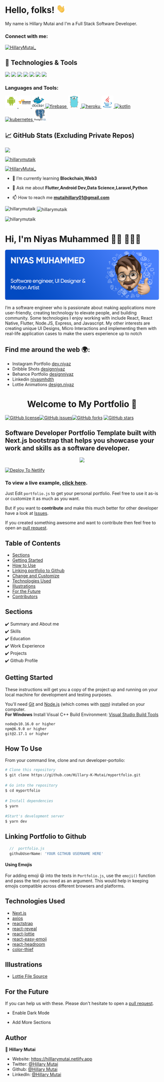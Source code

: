 # Hello, folks! <img src="https://github.com/hillarymutaik/hillarymutaik/blob/main/wave.gif" width="30px">

My name is Hillary Mutai and I'm a Full Stack Software Developer. 

<h3 align="left">Connect with me:</h3>
<p align="left">
<a href="https://twitter.com/HillaryMutai_" target="blank"><img align="center" src="https://raw.githubusercontent.com/rahuldkjain/github-profile-readme-generator/master/src/images/icons/Social/twitter.svg" alt="HillaryMutai_" height="30" width="40" /></a>
</p>

## 🔧 Technologies & Tools
![](https://img.shields.io/badge/OS-Linux-informational?style=flat&logo=linux&logoColor=white&color=0366d6)
![](https://img.shields.io/badge/Editor-IntelliJ_IDEA-informational?style=flat&logo=intellij-idea&logoColor=white&color=0366d6)
![](https://img.shields.io/badge/Code-Laravel-informational?style=flat&logo=laravel&logoColor=white&color=0366d6)
![](https://img.shields.io/badge/Code-JavaScript-informational?style=flat&logo=javascript&logoColor=white&color=0366d6)
![](https://img.shields.io/badge/Shell-Bash-informational?style=flat&logo=gnu-bash&logoColor=white&color=0366d6)
![](https://img.shields.io/badge/Tools-Docker-informational?style=flat&logo=docker&logoColor=white&color=0366d6)
![](https://img.shields.io/badge/Tools-Kubernetes-informational?style=flat&logo=kubernetes&logoColor=white&color=0366d6)


<h3 align="left">Languages and Tools:</h3>
<p align="left"> <a href="https://developer.android.com" target="_blank"> <img src="https://raw.githubusercontent.com/devicons/devicon/master/icons/android/android-original-wordmark.svg" alt="android" width="40" height="40"/> </a> <a href="https://aws.amazon.com" target="_blank"> <img src="https://raw.githubusercontent.com/devicons/devicon/master/icons/amazonwebservices/amazonwebservices-original-wordmark.svg" alt="aws" width="40" height="40"/> </a> <a href="https://www.docker.com/" target="_blank"> <img src="https://raw.githubusercontent.com/devicons/devicon/master/icons/docker/docker-original-wordmark.svg" alt="docker" width="40" height="40"/> </a> <a href="https://firebase.google.com/" target="_blank"> <img src="https://www.vectorlogo.zone/logos/firebase/firebase-icon.svg" alt="firebase" width="40" height="40"/> </a> <a href="https://golang.org" target="_blank"> <img src="https://raw.githubusercontent.com/devicons/devicon/master/icons/go/go-original.svg" alt="go" width="40" height="40"/> </a> <a href="https://heroku.com" target="_blank"> <img src="https://www.vectorlogo.zone/logos/heroku/heroku-icon.svg" alt="heroku" width="40" height="40"/> </a> <a href="https://www.java.com" target="_blank"> <img src="https://raw.githubusercontent.com/devicons/devicon/master/icons/java/java-original.svg" alt="java" width="40" height="40"/> </a> <a href="https://kotlinlang.org" target="_blank"> <img src="https://www.vectorlogo.zone/logos/kotlinlang/kotlinlang-icon.svg" alt="kotlin" width="40" height="40"/> </a> <a href="https://kubernetes.io" target="_blank"> <img src="https://www.vectorlogo.zone/logos/kubernetes/kubernetes-icon.svg" alt="kubernetes" width="40" height="40"/> </a> <a href="https://www.postgresql.org" target="_blank"> <img src="https://raw.githubusercontent.com/devicons/devicon/master/icons/postgresql/postgresql-original-wordmark.svg" alt="postgresql" width="40" height="40"/> </a> </p>

## &#x1f4c8; GitHub Stats (Excluding Private Repos)
<a href="https://github.com/hillarymutaik">
  <img align="center" src="https://github-readme-stats.vercel.app/api?username=hillarymutaik&theme=algolia&show_icons=true&count_private=true" />
</a>


<p align="left"> <a href="https://github.com/ryo-ma/github-profile-trophy"><img src="https://github-profile-trophy.vercel.app/?username=hillarymutaik" alt="hillarymutaik" /></a> </p>

<p align="left"> <a href="https://twitter.com/HillaryMutai_" target="blank"><img src="https://img.shields.io/twitter/follow/HillaryMutai_?logo=twitter&style=for-the-badge" alt="HillaryMutai_" /></a> </p>

- 🌱 I’m currently learning **Blockchain,Web3**

- 💬 Ask me about **Flutter,Android Dev,Data Science,Laravel,Python**

- 📫 How to reach me **mutaihillary01@gmail.com**




<p><img align="left" src="https://github-readme-stats.vercel.app/api/top-langs?username=hillarymutaik&show_icons=true&locale=en&layout=compact" alt="hillarymutaik" /></p>

<p>&nbsp;<img align="center" src="https://github-readme-stats.vercel.app/api?username=hillarymutaik&show_icons=true&locale=en" alt="hillarymutaik" /></p>

<p><img align="center" src="https://github-readme-streak-stats.herokuapp.com/?user=hillarymutaik&" alt="hillarymutaik" /></p>


[1.1]: http://i.imgur.com/tXSoThF.png (twitter icon with padding)
[2.1]: http://i.imgur.com/0o48UoR.png (github icon with padding)


[1.2]: http://i.imgur.com/wWzX9uB.png (twitter icon without padding)
[2.2]: http://i.imgur.com/9I6NRUm.png (github icon without padding)
[3.2]: https://raw.githubusercontent.com/MartinHeinz/MartinHeinz/master/linkedin-3-16.png (LinkedIn icon without padding)


[1]: https://twitter.com/HillaryMutai_
[2]: https://github.com/hillarymutaik


# Hi, I'm Niyas Muhammed 👋🏽 🧑🏽‍💻

<img src="https://raw.githubusercontent.com/hillarymutaik/hillarymutaik/master/Github-Header.png" alt="Banner that says Hillary Mutai">

I’m a software engineer who is passionate about making applications more user-friendly, creating technology to elevate people, and building community. Some technologies I enjoy working with include React, React Native, Flutter, Node.JS, Express, and Javascript. My other interests are creating unique UI Designs, Micro Interactions and implementing them with real-life application cases to make the users experience up to notch

## Find me around the web 🌍:

- Instagram Portfolio <a href="https://instagram.com/dev.niyaz">dev.niyaz</a> 
- Dribble Shots <a href="https://dribbble.com/designiyaz">designniyaz</a>  
- Behance Portfolio <a href="https://www.behance.net/designniyaz">designniyaz</a>   
- Linkedin <a href="https://www.linkedin.com/in/devniyaz">niyasmhdth</a>
- Lottie Animations <a href="https://lottiefiles.com/design.niyaz">design.niyaz</a>


<h1 align="center">Welcome to My Portfolio 👋</h1>
<a href="https://github.com/1hanzla100/developer-portfolio/blob/main/LICENSE"><img alt="GitHub license" src="https://img.shields.io/github/license/1hanzla100/developer-portfolio"></a><a href="https://github.com/1hanzla100/developer-portfolio/issues"><img alt="GitHub issues" src="https://img.shields.io/github/issues/1hanzla100/developer-portfolio"></a><a href="https://github.com/1hanzla100/developer-portfolio/network"><img alt="GitHub forks" src="https://img.shields.io/github/forks/1hanzla100/developer-portfolio"></a> <a href="https://github.com/1hanzla100/developer-portfolio/stargazers"><img alt="GitHub stars" src="https://img.shields.io/github/stars/1hanzla100/developer-portfolio"></a>

## Software Developer Portfolio Template built with Next.js bootstrap that helps you showcase your work and skills as a software developer.

<p align="center">
  <kbd>
    <img src="https://github.com/hillarymutaik/myportfolio/blob/main/mutai.png"></img>
  </kbd>
</p>

[![Deploy To Netlify](https://www.netlify.com/img/deploy/button.svg)](https://app.netlify.com/start/deploy?repository=https://github.com/hillarymutaik/myportfolio)

### To view a live example, **[click here](https://hillarymutaik.netlify.app)**.

Just Edit `portfolio.js` to get your personal portfolio. Feel free to use it as-is or customize it as much as you want.

But if you want to **contribute** and make this much better for other developer have a look at [Issues](https://github.com/Hillary-K-Mutai/myportfolio/issues).

If you created something awesome and want to contribute then feel free to open an [pull request](https://github.com/Hillary-K-Mutai/myportfolio/pulls).

## Table of Contents

-   [Sections](#sections)
-   [Getting Started](#getting-started)
-   [How to Use](#how-to-use)
-   [Linking portfolio to Github](#linking-portfolio-to-github)
-   [Change and Customize](#change-and-customize-every-section-according-to-your-need)
-   [Technologies Used](#technologies-used)
-   [Illustrations](#illustrations)
-   [For the Future](#for-the-future)
-   [Contributors](#project-maintainers)

## Sections

✔️ Summary and About me\
✔️ Skills\
✔️ Education\
✔️ Work Experience\
✔️ Projects\
✔️ Github Profile

## Getting Started

These instructions will get you a copy of the project up and running on your local machine for development and testing purposes.

You'll need [Git](https://git-scm.com) and [Node.js](https://nodejs.org/en/download/) (which comes with [npm](http://npmjs.com)) installed on your computer.
<br>
**For Windows** Install Visual C++ Build Environment: [Visual Studio Build Tools](https://visualstudio.microsoft.com/thank-you-downloading-visual-studio/?sku=BuildTools)

```
node@v10.16.0 or higher
npm@6.9.0 or higher
git@2.17.1 or higher
```

## How To Use

From your command line, clone and run developer-portolio:

```bash
# Clone this repository
$ git clone https://github.com/Hillary-K-Mutai/myportfolio.git

# Go into the repository
$ cd myportfolio

# Install dependencies
$ yarn

#Start's development server
$ yarn dev
```

## Linking Portfolio to Github

```javascript
  //  portfolio.js
  githubUserName: 'YOUR GITHUB USERNAME HERE'
```

#### Using Emojis

For adding emoji 😃 into the texts in `Portfolio.js`, use the `emoji()` function and pass the text you need as an argument. This would help in keeping emojis compatible across different browsers and platforms.

## Technologies Used

-   [Next.js](https://nextjs.org/)
-   [axios](https://www.npmjs.com/package/axios)
-   [reactstrap](https://reactstrap.github.io/)
-   [react-reveal](https://www.react-reveal.com/)
-   [react-lottie](https://www.npmjs.com/package/react-lottie)
-   [react-easy-emoji](https://github.com/appfigures/react-easy-emoji)
-   [react-headroom](https://github.com/KyleAMathews/react-headroom)
-   [color-thief](https://github.com/lokesh/color-thief)

## Illustrations

-   [Lottie File Source](https://lottiefiles.com)

## For the Future

If you can help us with these. Please don't hesitate to open a [pull request](https://github.com/saadpasta/developerFolio/pulls).

-   Enable Dark Mode

-   Add More Sections

## Author

👤 **Hillary Mutai**

-   Website: https://hilllarymutai.netlify.app
-   Twitter: [@Hillary Mutai](https://twitter.com/HillaryMutai_)
-   Github: [@Hillary Mutai](https://github.com/Hillary-K-Mutai)
-   LinkedIn: [@Hillary Mutai](https://linkedin.com/in/hillarymutai)


